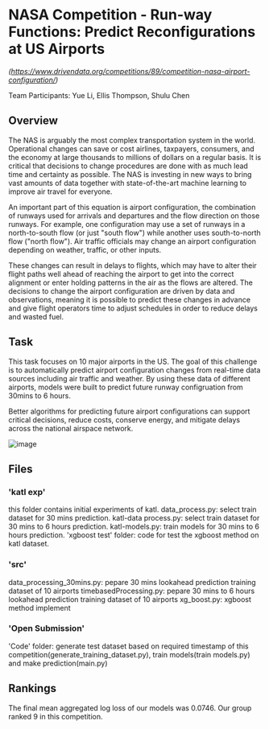 # NASA Competition - Run-way Functions: Predict Reconfigurations at US Airports
*(https://www.drivendata.org/competitions/89/competition-nasa-airport-configuration/)*

Team Participants: Yue Li, Ellis Thompson, Shulu Chen

## Overview
The NAS is arguably the most complex transportation system in the world. Operational changes can save or cost airlines, taxpayers, consumers, and the economy at large thousands to millions of dollars on a regular basis. It is critical that decisions to change procedures are done with as much lead time and certainty as possible. The NAS is investing in new ways to bring vast amounts of data together with state-of-the-art machine learning to improve air travel for everyone.

An important part of this equation is airport configuration, the combination of runways used for arrivals and departures and the flow direction on those runways. For example, one configuration may use a set of runways in a north-to-south flow (or just "south flow") while another uses south-to-north flow ("north flow"). Air traffic officials may change an airport configuration depending on weather, traffic, or other inputs.

These changes can result in delays to flights, which may have to alter their flight paths well ahead of reaching the airport to get into the correct alignment or enter holding patterns in the air as the flows are altered. The decisions to change the airport configuration are driven by data and observations, meaning it is possible to predict these changes in advance and give flight operators time to adjust schedules in order to reduce delays and wasted fuel.

## Task
This task focuses on 10 major airports in the US. The goal of this challenge is to automatically predict airport configuration changes from real-time data sources including air traffic and weather. By using these data of different airports, models were built to predict future runway configruation from 30mins to 6 hours.

Better algorithms for predicting future airport configurations can support critical decisions, reduce costs, conserve energy, and mitigate delays across the national airspace network. 

![image](https://drivendata-public-assets.s3.amazonaws.com/airportconfig-airport-map.svg)

## Files
### 'katl exp' 
this folder contains initial experiments of katl. 
data_process.py: select train dataset for 30 mins prediction. 
katl-data process.py: select train dataset for 30 mins to 6 hours prediction.
katl-models.py: train models for 30 mins to 6 hours prediction.
'xgboost test' folder: code for test the xgboost method on katl dataset.

### 'src' 
data_processing_30mins.py: pepare 30 mins lookahead prediction training dataset of 10 airports 
timebasedProcessing.py: pepare 30 mins to 6 hours lookahead prediction training dataset of 10 airports 
xg_boost.py: xgboost method implement 

### 'Open Submission' 
'Code' folder: generate test dataset based on required timestamp of this competition(generate_training_dataset.py), train models(train models.py) and make prediction(main.py)

## Rankings
The final mean aggregated log loss of our models was 0.0746. Our group ranked 9 in this competition. 
